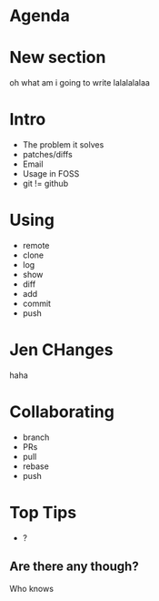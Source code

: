 
# Agenda

# New section

oh what am i going to write lalalalalaa
# Intro

* The problem it solves
* patches/diffs
* Email
* Usage in FOSS
* git != github

# Using

* remote
* clone
* log
* show
* diff
* add
* commit
* push

# Jen CHanges

haha

# Collaborating

* branch
* PRs
* pull
* rebase
* push

# Top Tips

* ?


## Are there any though?

Who knows